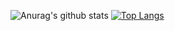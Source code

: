 ![Anurag's github stats](https://github-readme-stats.vercel.app/api?username=EstebanLeiva)
[![Top Langs](https://github-readme-stats.vercel.app/api/top-langs/?username=anuraghazra)](https://github.com/anuraghazra/github-readme-stats)
